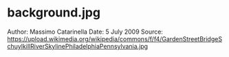 # background.jpg
Author: Massimo Catarinella
Date: 5 July 2009
Source: https://upload.wikimedia.org/wikipedia/commons/f/f4/GardenStreetBridgeSchuylkillRiverSkylinePhiladelphiaPennsylvania.jpg